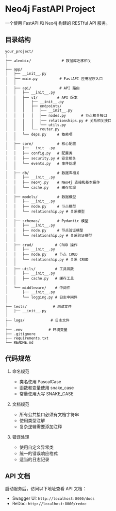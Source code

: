 # Neo4j FastAPI Project

一个使用 FastAPI 和 Neo4j 构建的 RESTful API 服务。

## 目录结构

```
your_project/
│
├── alembic/              # 数据库迁移相关
│
├── app/
│   ├── __init__.py
│   ├── main.py          # FastAPI 应用程序入口
│   │
│   ├── api/             # API 路由
│   │   ├── __init__.py
│   │   ├── v1/         # API 版本
│   │   │   ├── __init__.py
│   │   │   ├── endpoints/
│   │   │   │   ├── __init__.py
│   │   │   │   ├── nodes.py       # 节点相关接口
│   │   │   │   ├── relationships.py # 关系相关接口
│   │   │   │   └── utils.py
│   │   │   └── router.py
│   │   └── deps.py     # 依赖项
│   │
│   ├── core/           # 核心配置
│   │   ├── __init__.py
│   │   ├── config.py   # 配置类
│   │   ├── security.py # 安全相关
│   │   └── events.py   # 事件处理
│   │
│   ├── db/             # 数据库相关
│   │   ├── __init__.py
│   │   ├── neo4j.py    # Neo4j 连接和基本操作
│   │   └── cache.py    # 缓存实现
│   │
│   ├── models/         # 数据模型
│   │   ├── __init__.py
│   │   ├── node.py     # 节点模型
│   │   └── relationship.py # 关系模型
│   │
│   ├── schemas/        # Pydantic 模型
│   │   ├── __init__.py
│   │   ├── node.py     # 节点验证模型
│   │   └── relationship.py # 关系验证模型
│   │
│   ├── crud/          # CRUD 操作
│   │   ├── __init__.py
│   │   ├── node.py    # 节点 CRUD
│   │   └── relationship.py # 关系 CRUD
│   │
│   ├── utils/         # 工具函数
│   │   ├── __init__.py
│   │   ├── cache.py   # 缓存工具
│   │
│   └── middleware/    # 中间件
│       ├── __init__.py
│       └── logging.py # 日志中间件
│
├── tests/            # 测试文件
│   ├── __init__.py
│
├── logs/            # 日志文件
│
├── .env            # 环境变量
├── .gitignore
├── requirements.txt
└── README.md
```

## 代码规范

1. 命名规范
   - 类名使用 PascalCase
   - 函数和变量使用 snake_case
   - 常量使用大写 SNAKE_CASE

2. 文档规范
   - 所有公共接口必须有文档字符串
   - 使用类型注解
   - 复杂逻辑需要添加注释

3. 错误处理
   - 使用自定义异常类
   - 统一的错误响应格式
   - 适当的日志记录



## API 文档

启动服务后，访问以下地址查看 API 文档：
- Swagger UI: `http://localhost:8000/docs`
- ReDoc: `http://localhost:8000/redoc`
```